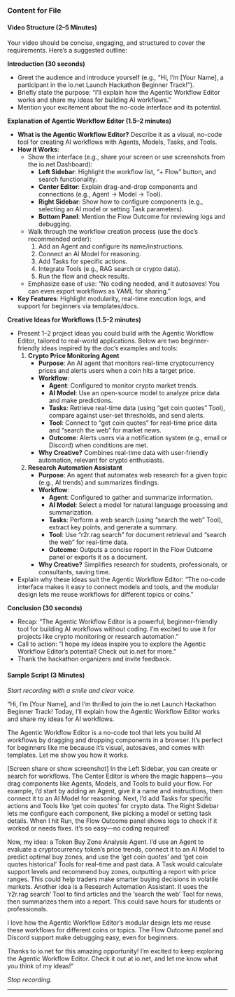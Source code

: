 

### Content for File

#### Video Structure (2–5 Minutes)
Your video should be concise, engaging, and structured to cover the requirements. Here’s a suggested outline:

**Introduction (30 seconds)**  
- Greet the audience and introduce yourself (e.g., “Hi, I’m [Your Name], a participant in the io.net Launch Hackathon Beginner Track!”).  
- Briefly state the purpose: “I’ll explain how the Agentic Workflow Editor works and share my ideas for building AI workflows.”  
- Mention your excitement about the no-code interface and its potential.

**Explanation of Agentic Workflow Editor (1.5–2 minutes)**  
- **What is the Agentic Workflow Editor?** Describe it as a visual, no-code tool for creating AI workflows with Agents, Models, Tasks, and Tools.  
- **How it Works**:  
  - Show the interface (e.g., share your screen or use screenshots from the io.net Dashboard):  
    - **Left Sidebar**: Highlight the workflow list, “+ Flow” button, and search functionality.  
    - **Center Editor**: Explain drag-and-drop components and connections (e.g., Agent → Model → Tool).  
    - **Right Sidebar**: Show how to configure components (e.g., selecting an AI model or setting Task parameters).  
    - **Bottom Panel**: Mention the Flow Outcome for reviewing logs and debugging.  
  - Walk through the workflow creation process (use the doc’s recommended order):  
    1. Add an Agent and configure its name/instructions.  
    2. Connect an AI Model for reasoning.  
    3. Add Tasks for specific actions.  
    4. Integrate Tools (e.g., RAG search or crypto data).  
    5. Run the flow and check results.  
  - Emphasize ease of use: “No coding needed, and it autosaves! You can even export workflows as YAML for sharing.”  
- **Key Features**: Highlight modularity, real-time execution logs, and support for beginners via templates/docs.

**Creative Ideas for Workflows (1.5–2 minutes)**  
- Present 1–2 project ideas you could build with the Agentic Workflow Editor, tailored to real-world applications. Below are two beginner-friendly ideas inspired by the doc’s examples and tools:  
  1. **Crypto Price Monitoring Agent**  
     - **Purpose**: An AI agent that monitors real-time cryptocurrency prices and alerts users when a coin hits a target price.  
     - **Workflow**:  
       - **Agent**: Configured to monitor crypto market trends.  
       - **AI Model**: Use an open-source model to analyze price data and make predictions.  
       - **Tasks**: Retrieve real-time data (using “get coin quotes” Tool), compare against user-set thresholds, and send alerts.  
       - **Tool**: Connect to “get coin quotes” for real-time price data and “search the web” for market news.  
       - **Outcome**: Alerts users via a notification system (e.g., email or Discord) when conditions are met.  
     - **Why Creative?** Combines real-time data with user-friendly automation, relevant for crypto enthusiasts.  
  2. **Research Automation Assistant**  
     - **Purpose**: An agent that automates web research for a given topic (e.g., AI trends) and summarizes findings.  
     - **Workflow**:  
       - **Agent**: Configured to gather and summarize information.  
       - **AI Model**: Select a model for natural language processing and summarization.  
       - **Tasks**: Perform a web search (using “search the web” Tool), extract key points, and generate a summary.  
       - **Tool**: Use “r2r.rag search” for document retrieval and “search the web” for real-time data.  
       - **Outcome**: Outputs a concise report in the Flow Outcome panel or exports it as a document.  
     - **Why Creative?** Simplifies research for students, professionals, or consultants, saving time.  
- Explain why these ideas suit the Agentic Workflow Editor: “The no-code interface makes it easy to connect models and tools, and the modular design lets me reuse workflows for different topics or coins.”

**Conclusion (30 seconds)**  
- Recap: “The Agentic Workflow Editor is a powerful, beginner-friendly tool for building AI workflows without coding. I’m excited to use it for projects like crypto monitoring or research automation.”  
- Call to action: “I hope my ideas inspire you to explore the Agentic Workflow Editor’s potential! Check out io.net for more.”  
- Thank the hackathon organizers and invite feedback.

#### Sample Script (3 Minutes)
*Start recording with a smile and clear voice.*

“Hi, I’m [Your Name], and I’m thrilled to join the io.net Launch Hackathon Beginner Track! Today, I’ll explain how the Agentic Workflow Editor works and share my ideas for AI workflows.

The Agentic Workflow Editor is a no-code tool that lets you build AI workflows by dragging and dropping components in a browser. It’s perfect for beginners like me because it’s visual, autosaves, and comes with templates. Let me show you how it works.

[Screen share or show screenshot] In the Left Sidebar, you can create or search for workflows. The Center Editor is where the magic happens—you drag components like Agents, Models, and Tools to build your flow. For example, I’d start by adding an Agent, give it a name and instructions, then connect it to an AI Model for reasoning. Next, I’d add Tasks for specific actions and Tools like ‘get coin quotes’ for crypto data. The Right Sidebar lets me configure each component, like picking a model or setting task details. When I hit Run, the Flow Outcome panel shows logs to check if it worked or needs fixes. It’s so easy—no coding required!

Now, my idea: a Token Buy Zone Analysis Agent. I’d use an Agent to evaluate a cryptocurrency token’s price trends, connect it to an AI Model to predict optimal buy zones, and use the ‘get coin quotes’ and ‘get coin quotes historical’ Tools for real-time and past data. A Task would calculate support levels and recommend buy zones, outputting a report with price ranges. This could help traders make smarter buying decisions in volatile markets. Another idea is a Research Automation Assistant. It uses the ‘r2r.rag search’ Tool to find articles and the ‘search the web’ Tool for news, then summarizes them into a report. This could save hours for students or professionals.  

I love how the Agentic Workflow Editor’s modular design lets me reuse these workflows for different coins or topics. The Flow Outcome panel and Discord support make debugging easy, even for beginners.

Thanks to io.net for this amazing opportunity! I’m excited to keep exploring the Agentic Workflow Editor. Check it out at io.net, and let me know what you think of my ideas!”

*Stop recording.*

---

